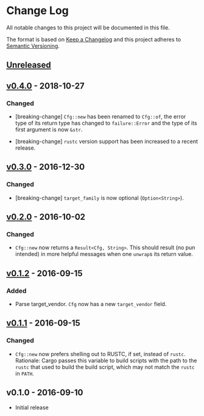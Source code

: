 # Change Log

All notable changes to this project will be documented in this file.

The format is based on [Keep a Changelog](http://keepachangelog.com/)
and this project adheres to [Semantic Versioning](http://semver.org/).

## [Unreleased]

## [v0.4.0] - 2018-10-27

### Changed

- [breaking-change] `Cfg::new` has been renamed to `Cfg::of`, the error type
  of its return type has changed to `failure::Error` and the type of its first
  argument is now `&str`.

- [breaking-change] `rustc` version support has been increased to a recent
  release.

## [v0.3.0] - 2016-12-30

### Changed

- [breaking-change] `target_family` is now optional (`Option<String>`).

## [v0.2.0] - 2016-10-02

### Changed

- `Cfg::new` now returns a `Result<Cfg, String>`. This should result (no pun intended) in more
  helpful messages when one `unwrap`s its return value.

## [v0.1.2] - 2016-09-15

### Added

- Parse target_vendor. `Cfg` now has a new `target_vendor` field.

## [v0.1.1] - 2016-09-15

### Changed

- `Cfg::new` now prefers shelling out to RUSTC, if set, instead of `rustc`. Rationale: Cargo passes
  this variable to build scripts with the path to the `rustc` that used to build the build script,
  which may not match the `rustc` in `PATH`.

## v0.1.0 - 2016-09-10

- Initial release

[Unreleased]: https://github.com/japaric/rustc-cfg/compare/v0.4.0...HEAD
[v0.4.0]: https://github.com/japaric/rustc-cfg/compare/v0.3.0...v0.4.0
[v0.3.0]: https://github.com/japaric/rustc-cfg/compare/v0.2.0...v0.3.0
[v0.2.0]: https://github.com/japaric/rustc-cfg/compare/v0.1.2...v0.2.0
[v0.1.2]: https://github.com/japaric/rustc-cfg/compare/v0.1.1...v0.1.2
[v0.1.1]: https://github.com/japaric/rustc-cfg/compare/v0.1.0...v0.1.1

